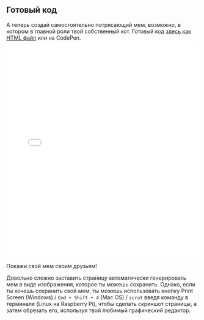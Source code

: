 ## Готовый код

А теперь создай самостоятельно потрясающий мем, возможно, в котором в главной роли твой собственный кот. Готовый код [здесь как HTML файл](resources/index.html) или на CodePen. <iframe height='567' scrolling='no' title='Генератор кошачьего мема' src='//codepen.io/rpflaura/embed/NbbveK/?height=567&theme-id=0&default-tab=js,result&embed-version=2' frameborder='no' allowtransparency='true' allowfullscreen='true' style='width: 100%;'>Смотри Pen <a href='https://codepen.io/rpflaura/pen/NbbveK/'>Генератор кошачьего мема</a> Лауры Сач (<a href='https://codepen.io/rpflaura'>@rpflaura</a>) на <a href='https://codepen.io'>CodePen</a>.
</iframe>

Покажи свой мем своим друзьям!

Довольно сложно заставить страницу автоматически генерировать мем в виде изображения, которое ты можешь сохранить. Однако, если ты хочешь сохранить свой мем, ты можешь использовать кнопку Print Screen (Windows) / `Cmd + Shift + 4` (Mac OS) / `scrot` введя команду в терминале (Linux на Raspberry Pi), чтобы сделать скриншот страницы, а затем обрезать его, используя твой любимый графический редактор.
